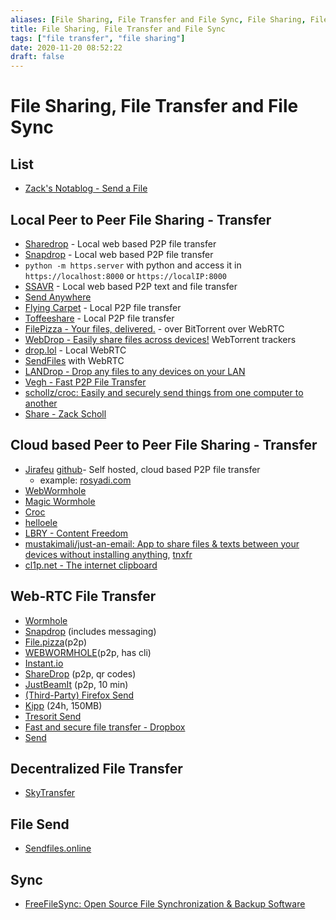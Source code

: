 ```yaml
---
aliases: [File Sharing, File Transfer and File Sync, File Sharing, File Transfer and File Syncr]
title: File Sharing, File Transfer and File Sync
tags: ["file transfer", "file sharing"]
date: 2020-11-20 08:52:22
draft: false
---
```


# File Sharing, File Transfer and File Sync

## List

- [Zack's Notablog - Send a File](https://schollz.github.io/send-a-file/)

## Local Peer to Peer File Sharing - Transfer

- [Sharedrop](https://www.sharedrop.io/) - Local web based P2P file transfer
- [Snapdrop](https://snapdrop.net/) - Local web based P2P file transfer
- `python -m https.server` with python and access it in `https://localhost:8000` or `https://localIP:8000`
- [SSAVR](https://www.ssavr.com/) - Local web based P2P text and file transfer
- [Send Anywhere](https://send-anywhere.com/)
- [Flying Carpet](https://github.com/spieglt/FlyingCarpet) - Local P2P file transfer
- [Toffeeshare](https://toffeeshare.com/) - Local P2P file transfer
- [FilePizza - Your files, delivered.](https://file.pizza/) - over BitTorrent over WebRTC
- [WebDrop - Easily share files across devices!](https://webdrop.space/#/) WebTorrent trackers
- [drop.lol](https://drop.lol/) - Local WebRTC
- [SendFiles](https://sendfiles.dev/) with WebRTC
- [LANDrop - Drop any files to any devices on your LAN](https://landrop.app/)
- [Vegh - Fast P2P File Transfer](https://vegh.openode.io/)
- [schollz/croc: Easily and securely send things from one computer to another](https://github.com/schollz/croc)
- [Share - Zack Scholl](https://schollz.com/blog/share/)

## Cloud based Peer to Peer File Sharing - Transfer

- [Jirafeu](https://jirafeau.net/) [github](https://github.com/SocksPls/Jirafeau)- Self hosted, cloud based P2P file transfer
    - example: [rosyadi.com](https://rosyadi.com/send/)
- [WebWormhole](https://webwormhole.io/)
- [Magic Wormhole](https://github.com/psanford/wormhole-william)
- [Croc](https://github.com/schollz/croc)
- [helloele](https://github.com/prakis/helloele)
- [LBRY - Content Freedom](https://lbry.com/)
- [mustakimali/just-an-email: App to share files & texts between your devices without installing anything](https://github.com/mustakimali/just-an-email), [tnxfr](https://tnxfr.com/)
- [cl1p.net - The internet clipboard](https://cl1p.net/)

## Web-RTC File Transfer

- [Wormhole](https://wormhole.app/)
- [Snapdrop](https://snapdrop.net/) (includes messaging)
- [File.pizza](https://file.pizza/)(p2p)
- [WEBWORMHOLE](https://webwormhole.io/)(p2p, has cli)
- [Instant.io](https://instant.io/)
- [ShareDrop](https://www.sharedrop.io/) (p2p, qr codes)
- [JustBeamIt](https://justbeamit.com/) (p2p, 10 min)
- [(Third-Party) Firefox Send](https://send.vis.ee/)
- [Kipp](https://kipp.6f.io/) (24h, 150MB)
- [Tresorit Send](https://send.tresorit.com/)
- [Fast and secure file transfer - Dropbox](https://www.dropbox.com/transfer)
- [Send](https://send.vis.ee/)

## Decentralized File Transfer

- [SkyTransfer](https://skytransfer.hns.siasky.net/#/)

## File Send

- [Sendfiles.online](https://sendfiles.online/?lang=en)

## Sync

- [FreeFileSync: Open Source File Synchronization & Backup Software](https://freefilesync.org/)
